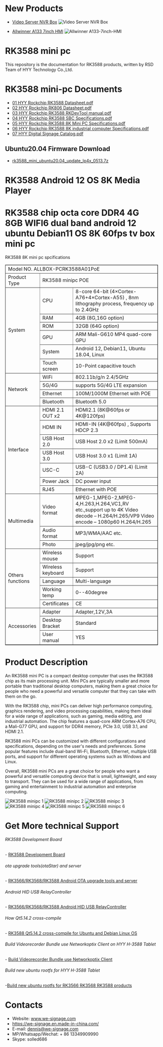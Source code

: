 # New Products
- [Video Server NVR Box](https://github.com/industrialtablet/Video-Server-NVR-Box-with-Networkoptix-Server)
![Video Server NVR Box](./RK3588_Documents/New%20Products/Integrated%20View.jpg)

- [Allwinner A133 7inch HMI](https://github.com/industrialtablet/A133-7inch-HMI)
![Allwinner A133-7inch-HMI](./RK3588_Documents/New%20Products/A133%20PCB%20Functions.jpg)
# RK3588 mini pc
This repository is the documentation for RK3588 products, written by RSD Team of HYY Technology Co.,Ltd.
# RK3588 mini-pc Documents
- [01 HYY Rockchip RK3588 Datasheet.pdf](./RK3588_Documents/01_HYY_Rockchip_RK3588_Datasheet.pdf?raw=true)
- [02 HYY Rockchip RK806 Datasheet.pdf](./RK3588_Documents/02_HYY_Rockchip_RK806_Datasheet.pdf?raw=true)
- [03 HYY Rockchip RK3588 RKDevTool manual.pdf](./RK3588_Documents/03_HYY_RKDevTool_manual.pdf?raw=true)
- [04 HYY Rockchip RK3588 SBC Specifications.pdf](./RK3588_Documents/04_HYY_RK3588_SBC_Specifications.pdf?raw=true)
- [05 HYY Rockchip RK3588 8K Mini PC Specifications.pdf](./RK3588_Documents/05_HYY_Rockchip_RK3588_8K_Mini_PC_Specifications.pdf?raw=true)
- [06 HYY Rockchip RK3588 8K industrial computer Specifications.pdf](./RK3588_Documents/06_HYY_RK3588_8K_industrial_computer_specs.pdf?raw=true)
- [07 HYY Digital Signage Catalog.pdf](./RK3588_Documents/07_HYY_Digital_Signage_Catalog.pdf?raw=true)
## Ubuntu20.04 Firmware Download
- [rk3588_mini_ubuntu20.04_update_lp4x_0513.7z](https://1drv.ms/u/s!AqvWy-LFD_JhijgLmUHoKw-JnXcN?e=L0PMag)
# RK3588 Android 12 OS 8K Media Player
# RK3588 chip octa core DDR4 4G 8GB WIFI6 dual band android 12 ubuntu Debian11 OS 8K 60fps tv box mini pc

RK3588 8K mini pc spcifications
<table border="1">
    <tr>
        <td colspan="3">Model NO. ALLBOX-PCRK3588A01PoE </td>
    </tr>
    <tr>
        <td>Product Type</td>
        <td colspan="2">RK3588 minipc POE</td>
    </tr>
    <tr>
        <td rowspan="6">System</td>
        <td>CPU</td>
        <td>8-core 64-bit (4×Cortex-A76+4×Cortex-A55) , 8nm lithography process, frequency up to 2.4GHz</td>
    </tr>
    <tr>
        <td>RAM</td>
        <td>4GB (8G,16G option)</td>
    </tr>
    <tr>
        <td>ROM</td>
        <td>32GB (64G option)</td>
    </tr>
    <tr>
        <td>GPU</td>
        <td>ARM Mali-G610 MP4 quad-core GPU</td>
    </tr>
    <tr>
        <td>System</td>
        <td>Android 12, Debian11, Ubuntu 18.04, Linux</td>
    </tr> 
    <tr>
        <td>Touch screen</td>
        <td>10-Point capacitive touch</td>
    </tr>
    <tr>
        <td rowspan="4">Network</td>
        <td>WiFi</td>
        <td>802.11b/g/n 2.4/5GHz</td>
    </tr>   
    <tr>
        <td>5G/4G</td>
        <td>supports 5G/4G LTE expansion</td>
    </tr>  
    <tr>
        <td>Ethernet</td>
        <td>100M/1000M Ethernet with POE</td>
    </tr>
    <tr>
        <td>Bluetooth</td>
        <td>Bluetooth 5.0</td>
    </tr>  
    <tr>
        <td rowspan="7">Interface</td>
        <td>HDMI 2.1 OUT x2</td>
        <td>HDMI2.1 (8K@60fps or 4K@120fps)</td>
    </tr>  
    <tr>
        <td>HDMI IN</td>
        <td>HDMI-IN (4K@60fps) , Supports HDCP 2.3</td>
    </tr>
    <tr>
        <td>USB Host 2.0</td>
        <td>USB Host 2.0 x2 (Limit 500mA)</td>
    </tr>
    <tr>
        <td>USB Host 3.0</td>
        <td>USB Host 3.0 x1 (Limit 1A)</td>
    </tr>
    <tr>
        <td>USC-C</td>
        <td>USB-C (USB3.0 / DP1.4) (Limit 2A)</td>
    </tr>    
    <tr>
        <td>Power Jack</td>
        <td>DC power input</td>
    </tr> 
    <tr>
        <td>RJ45</td>
        <td>Ethernet with POE</td>
    </tr> 
    <tr>
        <td rowspan="3">Multimedia</td>
        <td>Video format</td>
        <td>MPEG-1,MPEG-2,MPEG-4,H.263,H.264,VC1,RV etc.,support up to 4K
        Video decode – H.264/H.265/VP9
        Video encode – 1080p60 H.264/H.265</td>
    </tr>
    <tr>
        <td>Audio format</td>
        <td>MP3/WMA/AAC etc.</td>
    </tr>
    <tr>
        <td>Photo</td>
        <td>jpeg/jpg/png etc.</td>
    </tr> 
    <tr>
        <td rowspan="5">Others  functions</td>
        <td>Wireless mouse</td>
        <td>Support</td>
    </tr>
    <tr>
        <td>Wireless keyboard</td>
        <td>Support</td>
    </tr> 
    <tr>
        <td>Language</td>
        <td>Multi-language</td>
    </tr>    
    <tr>
        <td>Working temp</td>
        <td>0--40degree</td>
    </tr>
    <tr>
        <td>Certificates</td>
        <td>CE</td>
    </tr>
    <tr>
        <td rowspan="3">Accessories</td>
        <td>Adapter</td>
        <td>Adapter,12V,3A</td>
    </tr>
    <tr>
        <td>Desktop Bracket</td>
        <td>Standard</td>
    </tr> 
    <tr>
        <td>User manual</td>
        <td>YES</td>
    </tr>                           
</table>

# Product Description
An RK3588 mini PC is a compact desktop computer that uses the RK3588 chip as its main processing unit. Mini PCs are typically smaller and more portable than traditional desktop computers, making them a great choice for people who need a powerful and versatile computer that they can take with them on the go.

With the RK3588 chip, mini PCs can deliver high performance computing, graphics rendering, and video processing capabilities, making them ideal for a wide range of applications, such as gaming, media editing, and industrial automation. The chip features a quad-core ARM Cortex-A76 CPU, a Mali-G77 GPU, and support for DDR4 memory, PCIe 3.0, USB 3.1, and HDMI 2.1.

RK3588 mini PCs can be customized with different configurations and specifications, depending on the user's needs and preferences. Some popular features include dual-band Wi-Fi, Bluetooth, Ethernet, multiple USB ports, and support for different operating systems such as Windows and Linux.

Overall, RK3588 mini PCs are a great choice for people who want a powerful and versatile computing device that is small, lightweight, and easy to transport. They can be used for a wide range of applications, from gaming and entertainment to industrial automation and enterprise computing.

![RK3588 minipc 1](https://github.com/pengyixing/RK3588-Development-Board/blob/main/imgs2/rk3588_minipc_1.jpg)
![RK3588 minipc 2](https://github.com/pengyixing/RK3588-Development-Board/blob/main/imgs2/rk3588_minipc_2.webp)
![RK3588 minipc 3](https://github.com/pengyixing/RK3588-Development-Board/blob/main/imgs2/rk3588_minipc_3.jpg)
![RK3588 minipc 4](https://github.com/pengyixing/RK3588-Development-Board/blob/main/imgs2/rk3588_minipc_4.jpg)
![RK3588 minipc 5](https://github.com/pengyixing/RK3588-Development-Board/blob/main/imgs2/rk3588_minipc_5.webp)
![RK3588 minipc 6](https://github.com/pengyixing/RK3588-Development-Board/blob/main/imgs2/rk3588_minipc_6.jpg)


# Get More technical Support

###### RK3588 Development Board

\- [RK3588 Development Board](https://github.com/industrialtablet/RK3588-Development-Board)

###### ota upgrade tools(otaStar) and server

\- [RK3566/RK3568/RK3588 Android OTA upgrade tools and server](https://github.com/tablet-pc/otastar)

###### Android HID USB RelayController
\- [RK3566/RK3568/RK3588 Android HID USB RelayController](https://github.com/industrialtablet/RK3588-RK3568-RK3566-Tablet-Relay-Controller)

###### How Qt5.14.2 cross-compile

\- [RK3588 Qt5.14.2 cross-compile for Ubuntu and Debian Linux OS](https://github.com/pengyixing/qt-everywhere-src-5.14.2-cross-compile-for-RK3566-RK3568-RK3588)

###### Build Videorecorder Bundle use Networkoptix Client on HYY H-3588 Tablet

\- [Build Videorecorder Bundle use Networkoptix Client](https://github.com/industrialtablet/Build-Videorecorder-Bundle-use-Networkoptix-Client-on-HYY-RK3566-Tablet)

 ###### Build new ubuntu rootfs for HYY H-3588 Tablet

-[Build new ubuntu rootfs for RK3566 RK3568 RK3588 products](https://github.com/industrialtablet/Re-build-ubuntu20.04-rootfs-for-RK3566-RK3568-RK3588)



# Contacts

- Website: www.we-signage.com
- https://we-signage.en.made-in-china.com/
- E-mail: dennis@we-signage.com
- MP/Whatsapp/Wechat: + 86 13349909990
- Skype: solled686
